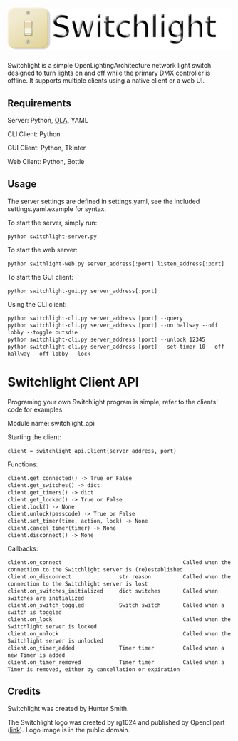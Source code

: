 ![](images/switchlight.png)
===========

Switchlight is a simple OpenLightingArchitecture network light switch designed to turn lights on and off while the primary DMX controller is offline. It supports multiple clients using a native client or a web UI.

Requirements
------------
Server: Python, [OLA](http://www.openlighting.org/ola), YAML

CLI Client: Python

GUI Client: Python, Tkinter

Web Client: Python, Bottle

Usage
-----
The server settings are defined in settings.yaml, see the included settings.yaml.example for syntax.

To start the server, simply run:

    python switchlight-server.py

To start the web server:

    python swithlight-web.py server_address[:port] listen_address[:port]

To start the GUI client:

    python switchlight-gui.py server_address[:port]
    
Using the CLI client:

    python switchlight-cli.py server_address [port] --query
    python switchlight-cli.py server_address [port] --on hallway --off lobby --toggle outsdie
    python switchlight-cli.py server_address [port] --unlock 12345
    python switchlight-cli.py server_address [port] --set-timer 10 --off hallway --off lobby --lock

Switchlight Client API
======================
Programing your own Switchlight program is simple, refer to the clients' code for examples.

Module name: switchlight_api

Starting the client:

    client = switchlight_api.Client(server_address, port)

Functions:

    client.get_connected() -> True or False
    client.get_switches() -> dict
    client.get_timers() -> dict
    client.get_locked() -> True or False
    client.lock() -> None
    client.unlock(passcode) -> True or False
    client.set_timer(time, action, lock) -> None
    client.cancel_timer(timer) -> None
    client.disconnect() -> None

Callbacks:

    client.on_connect                                      Called when the connection to the Switchlight server is (re)established
    client.on_disconnect               str reason          Called when the connection to the Switchlight server is lost
    client.on_switches_initialized     dict switches       Called when switches are initialized
    client.on_switch_toggled           Switch switch       Called when a switch is toggled
    client.on_lock                                         Called when the Switchlight server is locked
    client.on_unlock                                       Called when the Switchlight server is unlocked
    client.on_timer_added              Timer timer         Called when a new Timer is added
    client.on_timer_removed            Timer timer         Called when a Timer is removed, either by cancellation or expiration

Credits
-------
Switchlight was created by Hunter Smith.

The Switchlight logo was created by rg1024 and published by Openclipart ([link](https://openclipart.org/detail/36265/switch--by-rg1024)). Logo image is in the public domain.
